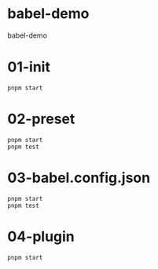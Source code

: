 # babel-demo
babel-demo

# 01-init
```
pnpm start
```

# 02-preset
```
pnpm start
pnpm test
```

# 03-babel.config.json
```
pnpm start
pnpm test
```

# 04-plugin
```
pnpm start
```
